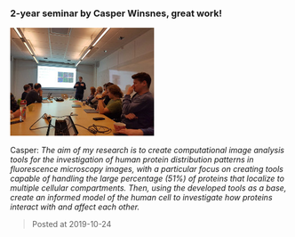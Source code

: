 ### 2-year seminar by Casper Winsnes, great work!
![image](./images/news_20191024.jpg)


Casper: *The aim of my research is to create computational image analysis tools for the investigation of human protein distribution patterns in fluorescence microscopy images, with a particular focus on creating tools capable of handling the large percentage (51%) of proteins that localize to multiple cellular compartments. Then, using the developed tools as a base, create an informed model of the human cell to investigate how proteins interact with and affect each other.*

> Posted at 2019-10-24




